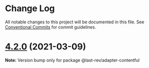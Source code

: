 # Change Log

All notable changes to this project will be documented in this file.
See [Conventional Commits](https://conventionalcommits.org) for commit guidelines.

# [4.2.0](https://github.com/last-rev-llc/lastrev-toolkit/compare/@last-rev/adapter-contentful@4.1.2-alpha.1...@last-rev/adapter-contentful@4.2.0) (2021-03-09)

**Note:** Version bump only for package @last-rev/adapter-contentful
